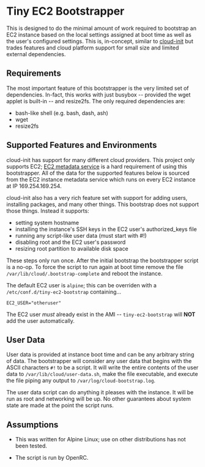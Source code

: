 # Tiny EC2 Bootstrapper

This is designed to do the minimal amount of work required to bootstrap an EC2
instance based on the local settings assigned at boot time as well as the
user's configured settings. This is, in-concept, similar to
[cloud-init](https://cloudinit.readthedocs.io/en/latest/) but trades features
and cloud platform support for small size and limited external dependencies.

## Requirements

The most important feature of this bootstrapper is the very limited set of
dependencies. In-fact, this works with just busybox -- provided the wget applet
is built-in -- and resize2fs. The only required dependencies are:

- bash-like shell (e.g. bash, dash, ash)
- wget
- resize2fs

## Supported Features and Environments

cloud-init has support for many different cloud providers. This project only
supports EC2; [EC2 metadata
service](https://docs.aws.amazon.com/AWSEC2/latest/UserGuide/ec2-instance-metadata.html)
is a hard requirement of using this bootstrapper. All of the data for the
supported features below is sourced from the EC2 instance metadata service
which runs on every EC2 instance at IP 169.254.169.254.

cloud-init also has a very rich feature set with support for adding users,
installing packages, and many other things. This bootstrap does not support
those things. Instead it supports:

- setting system hostname
- installing the instance's SSH keys in the EC2 user's authorized_keys file
- running any script-like user data (must start with #!)
- disabling root and the EC2 user's password
- resizing root partition to available disk space

These steps only run once. After the initial bootstrap the bootstrapper script
is a no-op. To force the script to run again at boot time remove the file
`/var/lib/cloud/.bootstrap-complete` and reboot the instance.

The default EC2 user is `alpine`; this can be overriden with a
`/etc/conf.d/tiny-ec2-bootstrap` containing...
```
EC2_USER="otheruser"
```
The EC2 user *must* already exist in the AMI -- `tiny-ec2-bootstrap` will
**NOT** add the user automatically.

## User Data

User data is provided at instance boot time and can be any arbitrary string of
data. The bootstrapper will consider any user data that begins with the ASCII
characters `#!` to be a script. It will write the entire contents of the user
data to `/var/lib/cloud/user-data.sh`, make the file executable, and execute
the file piping any output to `/var/log/cloud-bootstrap.log`.

The user data script can do anything it pleases with the instance. It will be
run as root and networking will be up. No other guarantees about system state
are made at the point the script runs.

## Assumptions

- This was written for Alpine Linux; use on other distributions has not been
tested.

- The script is run by OpenRC.
